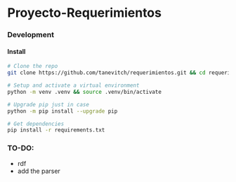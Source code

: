# Proyecto-Requerimientos

### Development

#### Install

```bash
# Clone the repo
git clone https://github.com/tanevitch/requerimientos.git && cd requerimientos

# Setup and activate a virtual environment
python -m venv .venv && source .venv/bin/activate

# Upgrade pip just in case
python -m pip install --upgrade pip

# Get dependencies
pip install -r requirements.txt
```

### TO-DO:

- rdf
- add the parser

